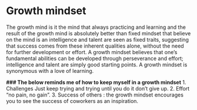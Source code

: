 # Growth mindset



The growth mind is it the mind that always practicing and learning and the result of the growth mind is absolutely better than fixed mindset that believe on the mind is an intelligence and talent are seen as fixed traits, suggesting that success comes from these inherent qualities alone, without the need for further development or effort.
A growth mindset believes that one’s fundamental abilities can be developed through perseverance and effort; intelligence and talent are simply good starting points. A growth mindset is synonymous with a love of learning.

**### The below reminds me of how to keep myself in a growth mindset**
               1.  Challenges Just keep trying and trying until you do it don’t give up.
               2.  Effort “no pain, no gain”.
               3.  Success of others : the growth mindset encourages you to see the success of coworkers as an inspiration.
